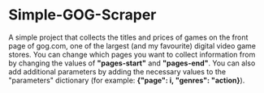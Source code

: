 # Simple-GOG-Scraper

A simple project that collects the titles and prices of games on the front page of gog.com, one of the largest (and my favourite) digital video game stores.
You can change which pages you want to collect information from by changing the values of **"pages-start"** and **"pages-end"**. You can also add additional parameters 
by adding the necessary values to the "parameters" dictionary (for example: **{"page": i, "genres": "action}**).
